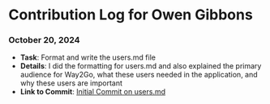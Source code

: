 # Contribution Log for Owen Gibbons

### October 20, 2024
- **Task**: Format and write the users.md file
- **Details**: I did the formatting for users.md and also explained the primary audience for Way2Go, what these users needed in the application, and why these users are important
- **Link to Commit**: [Initial Commit on users.md](https://github.com/aflam745/CS326Team36Project/commit/da445573eaf121d6427fb10c00347b96751dabfa)

